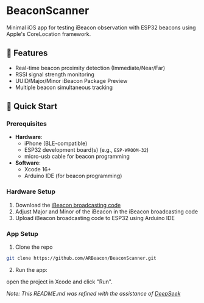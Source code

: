 # BeaconScanner
Minimal iOS app for testing iBeacon observation with ESP32 beacons using Apple's CoreLocation framework.

## 📱 Features
- Real-time beacon proximity detection (Immediate/Near/Far)
- RSSI signal strength monitoring
- UUID/Major/Minor iBeacon Package Preview
- Multiple beacon simultaneous tracking

## 🚀 Quick Start

### Prerequisites
- **Hardware**:
  - iPhone (BLE-compatible)
  - ESP32 development board(s) (e.g., `ESP-WROOM-32`)
  - micro-usb cable for beacon programming
- **Software**:
  - Xcode 16+
  - Arduino IDE (for beacon programming)

### Hardware Setup
1. Download the [iBeacon broadcasting code](iBeaconArduino.ino)
2. Adjust Major and Minor of the iBeacon in the iBeacon broadcasting code
3. Upload iBeacon broadcasting code to ESP32 using Arduino IDE 

### App Setup
1. Clone the repo
```bash
git clone https://github.com/ARBeacon/BeaconScanner.git
```
2. Run the app:

open the project in Xcode and click "Run".

_Note: This README.md was refined with the assistance of [DeepSeek](https://www.deepseek.com)_
